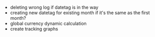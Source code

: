 - deleting wrong log if datetag is in the way
- creating new datetag for existing month if it's the same as the first month?
- global currency dynamic calculation
- create tracking graphs